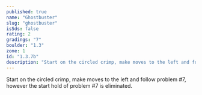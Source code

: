 ```yaml
---
published: true
name: "Ghostbuster"
slug: "ghostbuster"
isSds: false
rating: 2
gradings: "7"
boulder: "1.3"
zone: 1
id: "1.3.7b"
description: "Start on the circled crimp, make moves to the left and follow problem #7, however the start hold of problem #7 is eliminated."
---
```


Start on the circled crimp, make moves to the left and follow problem #7, however the start hold of problem #7 is eliminated.
